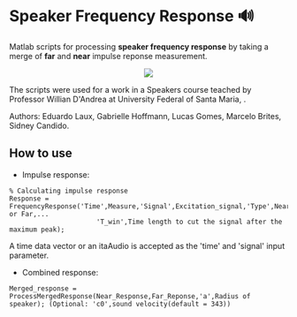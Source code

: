 # Speaker Frequency Response 🔊


Matlab scripts for processing **speaker frequency response** by taking a merge of **far** and **near** impulse reponse measurement.



<p align="center">
  <img src="https://github.com/gomeslucasm/Speaker-Frequency-Response/blob/master/image1.png">
</p>

The scripts were used for a work in a Speakers course teached by Professor Willian D'Andrea at University Federal of Santa Maria,  .

Authors: Eduardo Laux, Gabrielle Hoffmann, Lucas Gomes, Marcelo Brites, Sidney Candido.

## How to use

- Impulse response:

```
% Calculating impulse response 
Response = FrequencyResponse('Time',Measure,'Signal',Excitation_signal,'Type',Near or Far,...
                      'T_win',Time length to cut the signal after the maximum peak);
```

A time data vector or an itaAudio is accepted as the 'time' and 'signal' input parameter.

- Combined response:

```
Merged_response = ProcessMergedResponse(Near_Response,Far_Reponse,'a',Radius of speaker); (Optional: 'c0',sound velocity(default = 343))
```



